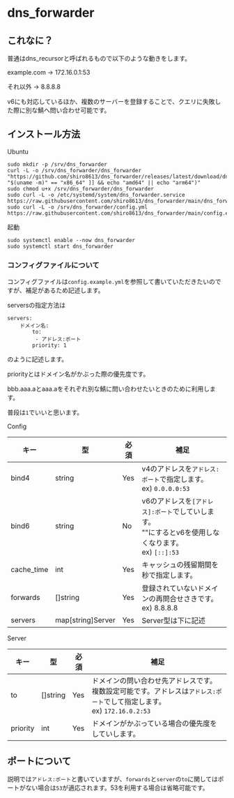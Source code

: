 # dns_forwarder

## これなに？

普通はdns_recursorと呼ばれるもので以下のような動きをします。

example.com -> 172.16.0.1:53

それ以外 -> 8.8.8.8

v6にも対応しているほか、複数のサーバーを登録することで、クエリに失敗した際に別な鯖へ問い合わせ可能です。

## インストール方法

Ubuntu
```shell
sudo mkdir -p /srv/dns_forwarder
curl -L -o /srv/dns_forwarder/dns_forwarder "https://github.com/shiro8613/dns_forwarder/releases/latest/download/dns_forwarder_linux_$([[ "$(uname -m)" == "x86_64" ]] && echo "amd64" || echo "arm64")"
sudo chmod u+x /srv/dns_forwarder/dns_forwarder
sudo curl -L -o /etc/systemd/system/dns_forwarder.service https://raw.githubusercontent.com/shiro8613/dns_forwarder/main/dns_forwarder.service
sudo curl -L -o /srv/dns_forwarder/config.yml https://raw.githubusercontent.com/shiro8613/dns_forwarder/main/config.example.yml
```

起動
```
sudo systemctl enable --now dns_forwarder
sudo systemctl start dns_forwarder
```

### コンフィグファイルについて

コンフィグファイルは`config.example.yml`を参照して書いていただきたいのですが、補足があるため記述します。

serversの指定方法は
```
servers:
    ドメイン名:
        to: 
         - アドレス:ポート
        priority: 1
```
のように記述します。

priorityとはドメイン名がかぶった際の優先度です。

bbb.aaa.aとaaa.aをそれぞれ別な鯖に問い合わせたいときのために利用します。

普段は`1`でいいと思います。


Config

| キー       | 型                | 必須 | 補足                                                                                               | 
| ---------- | ----------------- | ---- | -------------------------------------------------------------------------------------------------- | 
| bind4      | string            | Yes  | v4のアドレスを`アドレス:ポート`で指定します。<br>ex) `0.0.0.0:53`                                      | 
| bind6      | string            | No   | v6のアドレスを`[アドレス]:ポート`でしていします。<br>""にするとv6を使用しなくなります。<br>ex) `[::]:53` | 
| cache_time | int               | Yes  | キャッシュの残留期間を秒で指定します。                                                             | 
| forwards   | []string          | Yes  | 登録されていないドメインの再問合せさきです。ex) 8.8.8.8                                            | 
| servers    | map[string]Server | Yes  | Server型は下に記述                                                                                 | 

Server

| キー     | 型       | 必須 | 補足                                                                                                                       | 
| -------- | -------- | ---- | -------------------------------------------------------------------------------------------------------------------------- | 
| to       | []string | Yes  | ドメインの問い合わせ先アドレスです。複数設定可能です。アドレスは`アドレス:ポート`でして指定します。<br>ex) `172.16.0.2:53` | 
| priority | int      | Yes  | ドメインがかぶっている場合の優先度をしていします。                                                                         | 

## ポートについて
説明では`アドレス:ポート`と書いていますが、`forwards`と`server`の`to`に関してはポートがない場合は`53`が適応されます。53を利用する場合は省略可能です。
